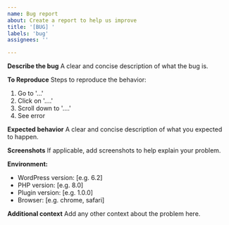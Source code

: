 ```yaml
---
name: Bug report
about: Create a report to help us improve
title: '[BUG] '
labels: 'bug'
assignees: ''

---
```


**Describe the bug**
A clear and concise description of what the bug is.

**To Reproduce**
Steps to reproduce the behavior:
1. Go to '...'
2. Click on '....'
3. Scroll down to '....'
4. See error

**Expected behavior**
A clear and concise description of what you expected to happen.

**Screenshots**
If applicable, add screenshots to help explain your problem.

**Environment:**
 - WordPress version: [e.g. 6.2]
 - PHP version: [e.g. 8.0]
 - Plugin version: [e.g. 1.0.0]
 - Browser: [e.g. chrome, safari]

**Additional context**
Add any other context about the problem here. 
